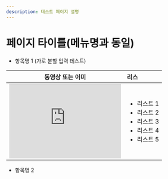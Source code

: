 ```yaml
---
description: 테스트 페이지 설명
---
```


# 페이지 타이틀\(메뉴명과 동일\)

* 항목명 1 \(가로 분할 입력 테스트\)

<table>
  <thead>
    <tr>
      <th style="text-align:center">&#xB3D9;&#xC601;&#xC0C1; &#xB610;&#xB294; &#xC774;&#xBBF8;</th>
      <th style="text-align:left">&#xB9AC;&#xC2A4;</th>
    </tr>
  </thead>
  <tbody>
    <tr>
      <td style="text-align:center">
        <iframe width="300" height="200" src="https://www.youtube.com/embed/" frameborder="0" allowfullscreen></iframe>
      </td>
      <td style="text-align:left">
        <ul>
          <li>&#xB9AC;&#xC2A4;&#xD2B8; 1</li>
          <li>&#xB9AC;&#xC2A4;&#xD2B8; 2</li>
          <li>&#xB9AC;&#xC2A4;&#xD2B8; 3</li>
          <li>&#xB9AC;&#xC2A4;&#xD2B8; 4</li>
          <li>&#xB9AC;&#xC2A4;&#xD2B8; 5</li>
        </ul>
      </td>
    </tr>
  </tbody>
</table>



* 항목명 2



